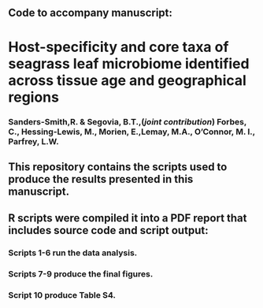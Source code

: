 ## Code to accompany manuscript:

# Host-specificity and core taxa of seagrass leaf microbiome identified across tissue age and geographical regions
### **Sanders-Smith,R. & Segovia, B.T.,**(*joint contribution*) Forbes, C., Hessing-Lewis, M., Morien, E.,Lemay, M.A., O’Connor, M. I., Parfrey, L.W. 

## This repository contains the scripts used to produce the results presented in this manuscript.

## R scripts were compiled it into a PDF report that includes source code and script output:
### Scripts 1-6 run the data analysis.
### Scripts 7-9 produce the final figures.
### Script 10 produce Table S4.
